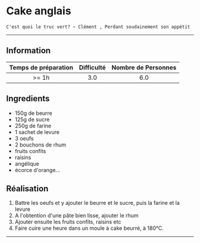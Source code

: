 # Cake anglais

`C'est quoi le truc vert? ~ Clément , Perdant soudainement son appétit`

---

## Information

| Temps de préparation  | Difficulté    | Nombre de Personnes |
|:---------------------:|:-------------:|:-------------------:|
| >= 1h            | 3.0  | 6.0        |

## Ingredients

- 150g de beurre
- 125g de sucre
- 250g de farine
- 1 sachet de levure
- 3 oeufs
- 2 bouchons de rhum
- fruits confits
- raisins
- angélique
- écorce d'orange...


## Réalisation

1. Battre les oeufs et y ajouter le beurre et le sucre, puis la farine et la levure
1. A l'obtention d'une pâte bien lisse, ajouter le rhum
1. Ajouter ensuite les fruits confits, raisins etc
1. Faire cuire une heure dans un moule à cake beurré, à 180°C.


---


